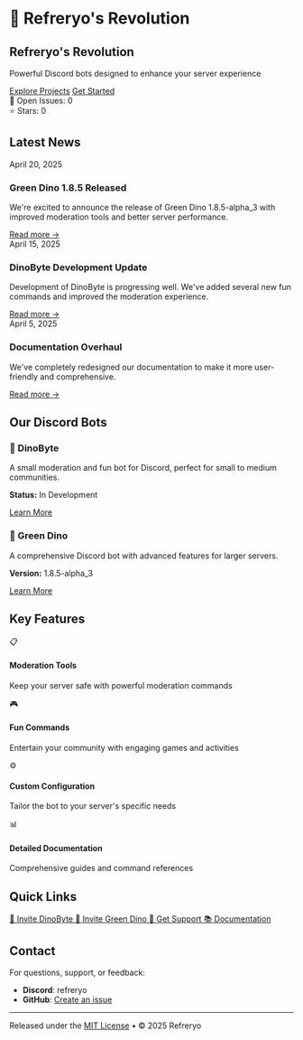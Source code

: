 # <span class="dino-emoji">🦖</span> Refreryo's Revolution

<div class="hero">
  <h2 class="hero-title">Refreryo's Revolution</h2>
  <p class="hero-text">
    Powerful Discord bots designed to enhance your server experience
  </p>
  <div class="buttons">
    <a href="projects/" class="md-button md-button--primary">Explore Projects</a>
    <a href="docs/getting-started/" class="md-button">Get Started</a>
  </div>
  <div class="github-stats">
    <div class="stats-badge">
      <span class="stats-icon">🐛</span>
      <span class="stats-label">Open Issues:</span>
      <span class="stats-count">0</span>
    </div>
    <div class="stats-badge">
      <span class="stats-icon">⭐</span>
      <span class="stats-label">Stars:</span>
      <span class="stats-count">0</span>
    </div>
  </div>
</div>

## Latest News

<div class="news-container">
  <div class="news-item">
    <div class="news-date">April 20, 2025</div>
    <h3 class="news-title">Green Dino 1.8.5 Released</h3>
    <p class="news-content">
      We're excited to announce the release of Green Dino 1.8.5-alpha_3 with improved moderation tools and better server performance.
    </p>
    <a href="changelog/#version-185-alpha_3-april-20-2025" class="news-link">Read more →</a>
  </div>
  
  <div class="news-item">
    <div class="news-date">April 15, 2025</div>
    <h3 class="news-title">DinoByte Development Update</h3>
    <p class="news-content">
      Development of DinoByte is progressing well. We've added several new fun commands and improved the moderation experience.
    </p>
    <a href="changelog/#development-update-april-15-2025" class="news-link">Read more →</a>
  </div>
  
  <div class="news-item">
    <div class="news-date">April 5, 2025</div>
    <h3 class="news-title">Documentation Overhaul</h3>
    <p class="news-content">
      We've completely redesigned our documentation to make it more user-friendly and comprehensive.
    </p>
    <a href="about/" class="news-link">Read more →</a>
  </div>
</div>

## Our Discord Bots

<div class="feature-box">
  <div class="project-card">
    <h3><span class="dino-emoji">🦖</span> DinoByte</h3>
    <p>A small moderation and fun bot for Discord, perfect for small to medium communities.</p>
    <p><strong>Status:</strong> <span class="badge in-development">In Development</span></p>
    <a href="projects/dinobyte/" class="md-button">Learn More</a>
  </div>

  <div class="project-card">
    <h3><span class="dino-emoji">🦕</span> Green Dino</h3>
    <p>A comprehensive Discord bot with advanced features for larger servers.</p>
    <p><strong>Version:</strong> <span class="badge stable">1.8.5-alpha_3</span></p>
    <a href="projects/greendino/" class="md-button">Learn More</a>
  </div>
</div>

## Key Features

<div class="features-grid">
  <div class="feature">
    <div class="feature-icon">📋</div>
    <h4>Moderation Tools</h4>
    <p>Keep your server safe with powerful moderation commands</p>
  </div>
  
  <div class="feature">
    <div class="feature-icon">🎮</div>
    <h4>Fun Commands</h4>
    <p>Entertain your community with engaging games and activities</p>
  </div>
  
  <div class="feature">
    <div class="feature-icon">⚙️</div>
    <h4>Custom Configuration</h4>
    <p>Tailor the bot to your server's specific needs</p>
  </div>
  
  <div class="feature">
    <div class="feature-icon">📊</div>
    <h4>Detailed Documentation</h4>
    <p>Comprehensive guides and command references</p>
  </div>
</div>

## Quick Links

<div class="quick-links">
  <a href="https://discord.com/oauth2/authorize?client_id=1358469975274295666" class="quick-link-button dinobyte">
    <span class="dino-emoji">🦖</span> Invite DinoByte
  </a>
  
  <a href="https://discord.com/oauth2/authorize?client_id=1346868529151873128" class="quick-link-button greendino">
    <span class="dino-emoji">🦕</span> Invite Green Dino
  </a>
  
  <a href="support/" class="quick-link-button support">
    <span>🛟</span> Get Support
  </a>
  
  <a href="docs/getting-started/" class="quick-link-button docs">
    <span>📚</span> Documentation
  </a>
</div>

## Contact

For questions, support, or feedback:

- **Discord**: refreryo
- **GitHub**: [Create an issue](https://github.com/Refreryo/refreryo-revolution/issues)

---

<div class="footer-note">
  <p>Released under the <a href="LICENSE">MIT License</a> • © 2025 Refreryo</p>
</div>